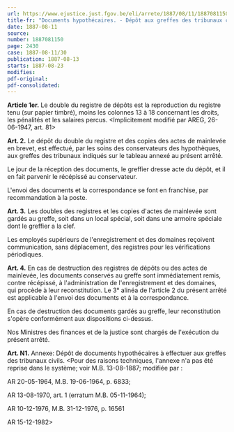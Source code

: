 ```yaml
---
url: https://www.ejustice.just.fgov.be/eli/arrete/1887/08/11/1887081150/justel
title-fr: "Documents hypothécaires. - Dépôt aux greffes des tribunaux civils."
date: 1887-08-11
source:
number: 1887081150
page: 2430
case: 1887-08-11/30
publication: 1887-08-13
starts: 1887-08-23
modifies:
pdf-original:
pdf-consolidated:
---
```


**Article 1er.** Le double du registre de dépôts est la reproduction du registre tenu (sur papier timbré), moins les colonnes 13 à 18 concernant les droits, les pénalités et les salaires percus. <Implicitement modifié par AREG, 26-06-1947, art. 81>

**Art. 2.** Le dépôt du double du registre et des copies des actes de mainlevée en brevet, est effectué, par les soins des conservateurs des hypothèques, aux greffes des tribunaux indiqués sur le tableau annexé au présent arrêté.

Le jour de la réception des documents, le greffier dresse acte du dépôt, et il en fait parvenir le récépissé au conservateur.

L'envoi des documents et la correspondance se font en franchise, par recommandation à la poste.

**Art. 3.** Les doubles des registres et les copies d'actes de mainlevée sont gardés au greffe, soit dans un local spécial, soit dans une armoire spéciale dont le greffier a la clef.

Les employés supérieurs de l'enregistrement et des domaines reçoivent communication, sans déplacement, des registres pour les vérifications périodiques.

**Art. 4.** En cas de destruction des registres de dépôts ou des actes de mainlevée, les documents conservés au greffe sont immédiatement remis, contre récépissé, à l'administration de l'enregistrement et des domaines, qui procède à leur reconstitution. Le 3° alinéa de l'article 2 du présent arrêté est applicable à l'envoi des documents et à la correspondance.

En cas de destruction des documents gardés au greffe, leur reconstitution s'opère conformément aux dispositions ci-dessus.

Nos Ministres des finances et de la justice sont chargés de l'exécution du présent arrêté.

**Art. N1.** Annexe: Dépôt de documents hypothécaires à effectuer aux greffes des tribunaux civils. <Pour des raisons techniques, l'annexe n'a pas été reprise dans le système; voir M.B. 13-08-1887; modifiée par :

AR 20-05-1964, M.B. 19-06-1964, p. 6833;

AR 13-08-1970, art. 1 (erratum M.B. 05-11-1964);

AR 10-12-1976, M.B. 31-12-1976, p. 16561

AR 15-12-1982>

